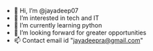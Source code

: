 - 👋 Hi, I’m @jayadeep07
- 👀 I’m interested in tech and IT
- 🌱 I’m currently learning python
- 💞️ I’m looking forward for greater opportunities
- 📫 Contact email id "jayadeepra@gmail.com"

<!---
jayadeep07/jayadeep07 is a ✨ special ✨ repository because its `README.md` (this file) appears on your GitHub profile.
You can click the Preview link to take a look at your changes.
--->
